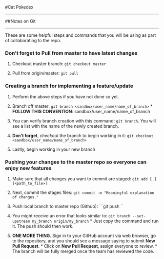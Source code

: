 #Cat Pokedex
***

##Notes on Git
***
These are some helpful steps and commands that you will be using as part of collaborating to the repo.

### Don't forget to Pull from master to have latest changes
  1. Checkout master branch: ```git checkout master```
 
  2. Pull from origin/master: ```git pull```
  
### Creating a branch for implementing a feature/update
  1. Perform the above steps if you have not done so yet.

  2. Branch off master: ``git branch <sandbox/user_name/name_of_branch>``
    * **FOLLOW THIS CONVENTION**: sandbox/user_name/name_of_branch

  3. You can verify branch creation with this command: ```git branch```. You will see a list with the name of the newly created branch.
 
  4. **Don't forget**, *checkout* the branch to begin working in it: ```git checkout <sandbox/user_name/name_of_branch>```
  
  5. Lastly, begin working in your new branch

### Pushing your changes to the master repo so everyone can enjoy new features
  1. Make sure that all changes you want to commit are staged: ```git add [.] [<path_to_file>]```
  
  2. Next, commit the stages files: ```git commit -m "Meaningful explanation of changes."``` 

  3. Push local branch to master repo (Github): ```git push ``
  
  4. You might receive an error that looks similar to: ```git branch --set-upstream my_branch origin/my_branch```
    * Just copy the command and run it. The push should then work.

  5. **ONE MORE THING**. Sign in to your GitHub account via web browser, go to the repository, and you should see a message saying to submit **New Pull Request**.
    * Click on **New Pull Request**, assign everyone to review. 
    * The branch will be fully merged once the team has reviewed the code.   
